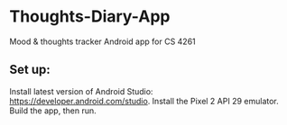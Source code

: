# Thoughts-Diary-App
Mood &amp; thoughts tracker Android app for CS 4261

## Set up:
Install latest version of Android Studio: https://developer.android.com/studio.
Install the Pixel 2 API 29 emulator.
Build the app, then run.


